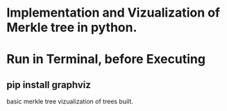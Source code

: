 # Implementation and Vizualization of Merkle tree in python.
# Run in Terminal, before Executing 
## pip install graphviz
basic merkle tree
vizualization of trees built.
